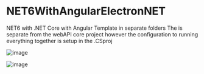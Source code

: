 # NET6WithAngularElectronNET

NET6 with .NET Core with Angular Template in separate folders
The is separate from the webAPI core project however the configuration to running everything together is setup in the .CSproj

![image](https://user-images.githubusercontent.com/14084041/190109784-b61b74b9-073b-4617-b8bc-32b4ba273c20.png)


![image](https://user-images.githubusercontent.com/14084041/189996722-40af7b33-ecca-406b-b418-d28dab7f199c.png)
